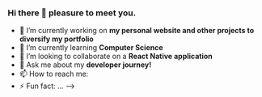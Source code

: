 ### Hi there 👋 pleasure to meet you. 


- 🔭 I’m currently working on **my personal website and other projects to diversify my portfolio**
- 🌱 I’m currently learning **Computer Science**
- 👯 I’m looking to collaborate on a **React Native application**
- 💬 Ask me about my **developer journey!**
- 📫 How to reach me: 
- ⚡ Fun fact: ...
-->
